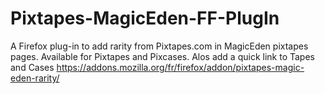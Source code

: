 # Pixtapes-MagicEden-FF-PlugIn
A Firefox plug-in to add rarity from Pixtapes.com in MagicEden pixtapes pages.
Available for Pixtapes and Pixcases.
Alos add a quick link to Tapes and Cases
https://addons.mozilla.org/fr/firefox/addon/pixtapes-magic-eden-rarity/
